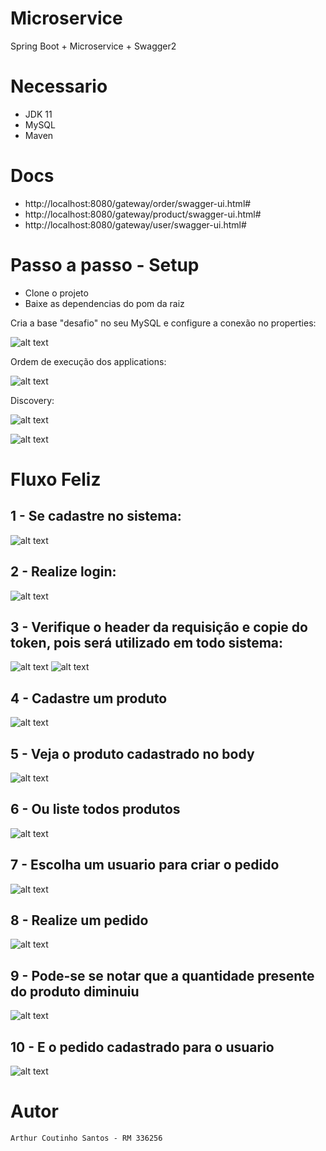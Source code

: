 # Microservice

Spring Boot + Microservice + Swagger2

# Necessario

- JDK 11
- MySQL
- Maven

# Docs

- http://localhost:8080/gateway/order/swagger-ui.html#
- http://localhost:8080/gateway/product/swagger-ui.html#
- http://localhost:8080/gateway/user/swagger-ui.html#

# Passo a passo - Setup

- Clone o projeto
- Baixe as dependencias do pom da raiz

Cria a base "desafio" no seu MySQL e configure a conexão no properties:

![alt text](https://artcousan.github.io/img/Datasource%20config.PNG)

Ordem de execução dos applications:

![alt text](https://artcousan.github.io/img/Ordem%20de%20execução.PNG)

Discovery:

![alt text](https://artcousan.github.io/img/Discovery.PNG)

![alt text](https://artcousan.github.io/img/Instancias%20registradas.png)

# Fluxo Feliz

## 1 - Se cadastre no sistema:

![alt text](https://artcousan.github.io/img/1%20-%20Cadastre-se%20no%20sistema.PNG)

## 2 - Realize login:

![alt text](https://artcousan.github.io/img/2%20-%20Realize%20login.PNG)

## 3 - Verifique o header da requisição e copie do token, pois será utilizado em todo sistema:

![alt text](https://artcousan.github.io/img/3%20-%20Pegue%20o%20Bearer%20Token%20no%20Header.PNG)
![alt text](https://artcousan.github.io/img/Nas%20proximas%20requisicoes%20token.PNG)

## 4 - Cadastre um produto

![alt text](https://artcousan.github.io/img/4%20-%20Cadastre%20um%20produto.PNG)

## 5 - Veja o produto cadastrado no body

![alt text](https://artcousan.github.io/img/5%20-%20Veja%20no%20body%20o%20produto.PNG)

## 6 - Ou liste todos produtos

![alt text](https://artcousan.github.io/img/6%20-%20Ou%20list%20os%20produtos.PNG)

## 7 - Escolha um usuario para criar o pedido

![alt text](https://artcousan.github.io/img/7%20-%20List%20os%20usuarios%20e%20escolha%20um.PNG)

## 8 - Realize um pedido

![alt text](https://artcousan.github.io/img/8%20-%20Realize%20um%20pedido.PNG)

## 9 - Pode-se se notar que a quantidade presente do produto diminuiu

![alt text](https://artcousan.github.io/img/9%20-%20Removido%20a%20quantidade.PNG)

## 10 - E o pedido cadastrado para o usuario

![alt text](https://artcousan.github.io/img/10%20-%20Pedido.PNG)


# Autor

```
Arthur Coutinho Santos - RM 336256
```
